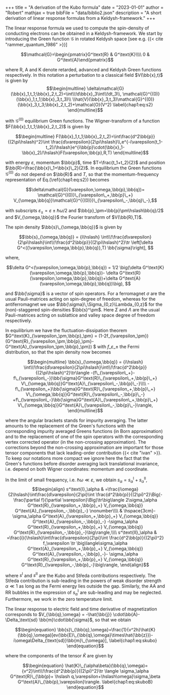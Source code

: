 +++
title = "A derivation of the Kubo formula"
date = "2023-01-01"
author = "Robert"
mathjax = true
bibFile = "data/biblio2.json"
description = "A short derivation of linear response formulas from a Keldysh-framework."
+++

The linear response formula we used to compute the spin-density of conducting electrons can be obtained in a Keldysh-framework. We start by introducing the Green function $\mathcal{G}$ in rotated Keldysh space [see e.g. {{< cite "rammer_quantum_1986" >}}]

$$\mathcal{G}=\begin{pmatrix}G^\text{R} & G^\text{K}\\\\
0 & G^\text{A}\end{pmatrix}$$

where R, A and K denote retarded, advanced and Keldysh Green functions respectively. In this notation a perturbation to a classical field $V(\bb{x},t)$ is given by
$$\begin{multline}
    \delta\mathcal{G}(\bb{x}_1,t_1;\bb{x}_2,t_2)=\int\\!d\bb{x}_3\int\\!dt_3\\, \mathcal{G}^{(0)}(\bb{x}_1,t_1;\bb{x}_3,t_3)\\
    \\hat{V}(\bb{x}_3,t_3)\mathcal{G}^{(0)}(\bb{x}_3,t_3;\bb{x}_2,t_2)+\mathcal{O}(V^2)
    \label{chap1:eq:s2}
\end{multline}$$

with $\mathcal{G}^{(0)}$ equilibrium Green functions. The Wigner-transform of a function $F(\bb{x}_1,t_1;\bb{x}_2,t_2)$ is given by

$$\begin{multline}
    F(\bb{x}_1,t_1;\bb{x}_2,t_2)=\int\frac{d^2\bb{p}}{(2\pi\hslash)^2}\int \frac{d\varepsilon}{2\pi\hslash}\\,e^{-i\varepsilon(t_1-t_2)/\hslash}e^{i\bb{p}\cdot(\bb{x}_1-\bb{x}_2)/\hslash}F(\varepsilon,\bb{p},R,T)
   \end{multline}$$

with energy $\varepsilon$, momentum $\bb{p}$, time $T=\frac{t_1+t_2}{2}$ and position $\bb{R}=\frac{\bb{x}\_1+\bb{x}\_2}{2}$. In equilibrium the Green functions $\mathcal{G}^{(0)}$ do not depend on $\bb{R}$ and $T$, so that the momentum-frequency representation of Eq.(\ref{chap1:eq:s2}) becomes 

$$\delta\mathcal{G}(\varepsilon,\omega,\bb{p},\bb{q})= \mathcal{G}^{(0)}\_{\varepsilon\_+,\bb{p}\_+} V_{\omega,\bb{q}}\mathcal{G}^{{(0)}}\_{\varepsilon\_-,\bb{q}\_-},$$

with subscripts $\varepsilon_\pm=\varepsilon\pm\hslash\omega/2$ and $\bb{p}_\pm=\bb{p}\pm\hslash\bb{q}/2$ and $V_{\omega,\bb{q}}$ the Fourier transform of $V(\bb{R},T)$. 

The spin density $\bb{s}\_{\omega,\bb{q}}$ is given by

$$\bb{s}_{\omega,\bb{q}} = {i\hslash} \int\\!\frac{d\varepsilon}{2\pi\hslash}\int\\!\frac{d^2\bb{p}}{(2\pi\hslash)^2}\tr \left[\delta G^<({\varepsilon,\omega,\bb{p},\bb{q}},T) \bb{\sigma}\right],
$$

where,

$$\delta G^<(\varepsilon,\omega,\bb{p},\bb{q}) = 1/2 \big(\delta G^\text{K}(\varepsilon,\omega,\bb{p},\bb{q})-
    \delta G^\text{R}(\varepsilon,\omega,\bb{p},\bb{q})+\delta G^\text{A}(\varepsilon,\omega,\bb{p},\bb{q})\big),  
$$

and $\bb{\sigma}$ is a vector of spin operators. For a ferromagnet $\sigma$ are the usual Pauli-matrices acting on spin-degree of freedom, whereas for the antiferromagnet we use $\bb{\sigma}\,\Sigma_{0,z}\Lambda_{0,z}$ for the (non)-staggered spin-densities $\bb{s}^\pm$. Here $\Sigma$ and $\Lambda$ are the usual Pauli-matrices acting on sublattice and valley space degree of freedom respectively.

In equilibrium we have the fluctuation-dissipation theorem $G^\text{K}\_{\varepsilon\_\pm,\bb{p}\_\pm} = (1-2f_{\varepsilon\_\pm})(G^\text{R}\_{\varepsilon\_\pm,\bb{p}\_\pm}-G^\text{A}\_{\varepsilon\_\pm,\bb{p}\_\pm}) $ with $f\_{\varepsilon\_\pm}$ the Fermi distribution, so that the spin density now becomes

$$\begin{multline}
    \bb{s}_{\omega,\bb{q}} =   {i\hslash} \int\\!\frac{d\varepsilon}{2\pi\hslash}\int\\!\frac{d^2\bb{p}}{(2\pi\hslash)^2}\tr\langle
     -(f\_{\varepsilon\_+}-f\_{\varepsilon\_-})\bb{\sigma}G^\text{R}\_{\varepsilon\_+,\bb{p}\_+} V\_{\omega,\bb{q}}G^\text{A}\_{\varepsilon\_-,\bb{p}\_-}\\\\
     -f\_{\varepsilon_+}\bb{\sigma}G^\text{R}\_{\varepsilon_+,\bb{p}\_+} V\_{\omega,\bb{q}}G^\text{R}\_{\varepsilon\_-,\bb{p}\_-}
    +f\_{\varepsilon\_-}\bb{\sigma}G^\text{A}\_{\varepsilon\_+,\bb{p}\_+} V\_{\omega,\bb{q}}G^\text{A}\_{\varepsilon\_-,\bb{p}\_-}\rangle,
\end{multline}$$

where the angular brackets stands for impurity averaging. The latter amounts to the replacement of the Green's functions with the corresponding impurity averaged Greens functions (in Born approximation) and to the replacement of one of the spin operators with the corresponding vertex corrected operator (in the non-crossing approximation). The corrections beyond the non-crossing approximation are important for those tensor components that lack leading-order contribution {{< cite "ivan" >}}. To keep our notations more compact we ignore here the fact that the Green's functions before disorder averaging lack translational invariance, i.e. depend on both Wigner coordinates: momentum and coordinate. 

In the limit of small frequency, i.e. $\hslash\omega\ll\varepsilon$, we obtain $s_\alpha = s^\text{I}_\alpha+s^\text{II}_\alpha$,
$$\begin{align}
    s^\text{I}_\alpha & =\frac{i\omega}{2\hslash}\int\frac{d\varepsilon}{2\pi}\int \frac{d^2\bb{p}}{(2\pi)^2}\Big(-\frac{\partial f}{\partial \varepsilon}\Big)\tr\big\langle
    2\sigma_\alpha G^\text{R}_{\varepsilon_+,\bb{p}_+} V_{\omega,\bb{q}} G^\text{A}_{\varepsilon_-,\bb{p}_-}
    \nonumber\\\\
     & \hspace{3cm}-\sigma_\alpha G^\text{A}_{\varepsilon_+,\bb{p}_+} V_{\omega,\bb{q}} G^\text{A}_{\varepsilon_-,\bb{p}_-} -\sigma_\alpha G^\text{R}_{\varepsilon_+,\bb{p}_+} V_{\omega,\bb{q}} G^\text{R}_{\varepsilon_-,\bb{p}_-}\big\rangle,\\\\
    s^\text{II}_\alpha & =\frac{i}{\hslash}\int\frac{d\varepsilon}{2\pi}\int \frac{d^2\bb{p}}{(2\pi)^2} f_\varepsilon \tr \big\langle\sigma_\alpha
    G^\text{A}_{\varepsilon_+,\bb{p}_+} V_{\omega,\bb{q}} G^\text{A}_{\varepsilon_-,\bb{p}_-}-
    \sigma_\alpha G^\text{R}_{\varepsilon_+,\bb{p}_+} V_{\omega,\bb{q}} G^\text{R}_{\varepsilon_-,\bb{p}_-}\big\rangle,
\end{align}$$

where $s^{\text{I}}$ and $s^\text{II}$ are the Kubo and Středa contributions respectively. The Středa contribution is sub-leading in the powers of weak disorder strength $\alpha\ll 1$ as long as the Fermi energy lies outside the gap. Similarly, the AA and RR bubbles in the expression of $s_\alpha^\text{I}$ are sub-leading and may be neglected. Furthermore, we work in the zero temperature limit. 

The linear response to electric field and time derivative of magnetization corresponds to $V_{\bb{q},\omega} = -\hat{\bb{j}}
\cdot\bb{A}-\Delta_\text{sd} \bb{m}\cdot\bb{\sigma}$, so that we obtain

$$\begin{equation}
  \bb{s}\_{\bb{q},\omega}=\frac{1}{v^2h}\hat{K}(\bb{q},\omega)[ev(\bb{E}\_{\bb{q},\omega}\times\hat{\bb{z}})-i\omega\Delta_{\text{sd}}\bb{m}\_{\omega}],
  \label{chap1:eq:skubo}
\end{equation}$$

where the components of the tensor $\hat{K}$ are given by

$$\begin{equation}
\hat{K}\_{\alpha\beta}(\bb{q},\omega)={v^2}\int\\!\frac{d^2\bb{p}}{(2\pi)^2}\tr \langle \sigma_\alpha G^\text{R}\_{\bb{p}+ \hslash q,\varepsilon+\hslash\omega}\sigma_\beta G^\text{A}\_{\bb{p},\varepsilon}\rangle.
\label{chap1:eq:skuboB}
\end{equation}$$
